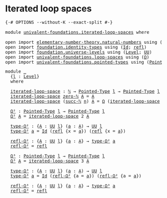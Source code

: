 # Iterated loop spaces

<pre class="Agda"><a id="33" class="Symbol">{-#</a> <a id="37" class="Keyword">OPTIONS</a> <a id="45" class="Pragma">--without-K</a> <a id="57" class="Pragma">--exact-split</a> <a id="71" class="Symbol">#-}</a>

<a id="76" class="Keyword">module</a> <a id="83" href="univalent-foundations.iterated-loop-spaces.html" class="Module">univalent-foundations.iterated-loop-spaces</a> <a id="126" class="Keyword">where</a>

<a id="133" class="Keyword">open</a> <a id="138" class="Keyword">import</a> <a id="145" href="elementary-number-theory.natural-numbers.html" class="Module">elementary-number-theory.natural-numbers</a> <a id="186" class="Keyword">using</a> <a id="192" class="Symbol">(</a><a id="193" href="elementary-number-theory.natural-numbers.html#1438" class="Datatype">ℕ</a><a id="194" class="Symbol">;</a> <a id="196" href="elementary-number-theory.natural-numbers.html#1459" class="InductiveConstructor">zero-ℕ</a><a id="202" class="Symbol">;</a> <a id="204" href="elementary-number-theory.natural-numbers.html#1472" class="InductiveConstructor">succ-ℕ</a><a id="210" class="Symbol">)</a>
<a id="212" class="Keyword">open</a> <a id="217" class="Keyword">import</a> <a id="224" href="foundation.identity-types.html" class="Module">foundation.identity-types</a> <a id="250" class="Keyword">using</a> <a id="256" class="Symbol">(</a><a id="257" href="foundation-core.identity-types.html#641" class="Datatype">Id</a><a id="259" class="Symbol">;</a> <a id="261" href="foundation-core.identity-types.html#694" class="InductiveConstructor">refl</a><a id="265" class="Symbol">)</a>
<a id="267" class="Keyword">open</a> <a id="272" class="Keyword">import</a> <a id="279" href="foundation.universe-levels.html" class="Module">foundation.universe-levels</a> <a id="306" class="Keyword">using</a> <a id="312" class="Symbol">(</a><a id="313" href="Agda.Primitive.html#597" class="Postulate">Level</a><a id="318" class="Symbol">;</a> <a id="320" href="foundation-core.universe-levels.html#222" class="Primitive">UU</a><a id="322" class="Symbol">)</a>
<a id="324" class="Keyword">open</a> <a id="329" class="Keyword">import</a> <a id="336" href="univalent-foundations.loop-spaces.html" class="Module">univalent-foundations.loop-spaces</a> <a id="370" class="Keyword">using</a> <a id="376" class="Symbol">(</a><a id="377" href="univalent-foundations.loop-spaces.html#1031" class="Function">Ω</a><a id="378" class="Symbol">)</a>
<a id="380" class="Keyword">open</a> <a id="385" class="Keyword">import</a> <a id="392" href="univalent-foundations.pointed-types.html" class="Module">univalent-foundations.pointed-types</a> <a id="428" class="Keyword">using</a> <a id="434" class="Symbol">(</a><a id="435" href="univalent-foundations.pointed-types.html#228" class="Function">Pointed-Type</a><a id="447" class="Symbol">)</a>
</pre>
<pre class="Agda"><a id="462" class="Keyword">module</a> <a id="469" href="univalent-foundations.iterated-loop-spaces.html#469" class="Module">_</a>
  <a id="473" class="Symbol">{</a><a id="474" href="univalent-foundations.iterated-loop-spaces.html#474" class="Bound">l</a> <a id="476" class="Symbol">:</a> <a id="478" href="Agda.Primitive.html#597" class="Postulate">Level</a><a id="483" class="Symbol">}</a>
  <a id="487" class="Keyword">where</a>

  <a id="496" href="univalent-foundations.iterated-loop-spaces.html#496" class="Function">iterated-loop-space</a> <a id="516" class="Symbol">:</a> <a id="518" href="elementary-number-theory.natural-numbers.html#1438" class="Datatype">ℕ</a> <a id="520" class="Symbol">→</a> <a id="522" href="univalent-foundations.pointed-types.html#228" class="Function">Pointed-Type</a> <a id="535" href="univalent-foundations.iterated-loop-spaces.html#474" class="Bound">l</a> <a id="537" class="Symbol">→</a> <a id="539" href="univalent-foundations.pointed-types.html#228" class="Function">Pointed-Type</a> <a id="552" href="univalent-foundations.iterated-loop-spaces.html#474" class="Bound">l</a>
  <a id="556" href="univalent-foundations.iterated-loop-spaces.html#496" class="Function">iterated-loop-space</a> <a id="576" href="elementary-number-theory.natural-numbers.html#1459" class="InductiveConstructor">zero-ℕ</a> <a id="583" href="univalent-foundations.iterated-loop-spaces.html#583" class="Bound">A</a> <a id="585" class="Symbol">=</a> <a id="587" href="univalent-foundations.iterated-loop-spaces.html#583" class="Bound">A</a>
  <a id="591" href="univalent-foundations.iterated-loop-spaces.html#496" class="Function">iterated-loop-space</a> <a id="611" class="Symbol">(</a><a id="612" href="elementary-number-theory.natural-numbers.html#1472" class="InductiveConstructor">succ-ℕ</a> <a id="619" href="univalent-foundations.iterated-loop-spaces.html#619" class="Bound">n</a><a id="620" class="Symbol">)</a> <a id="622" href="univalent-foundations.iterated-loop-spaces.html#622" class="Bound">A</a> <a id="624" class="Symbol">=</a> <a id="626" href="univalent-foundations.loop-spaces.html#1031" class="Function">Ω</a> <a id="628" class="Symbol">(</a><a id="629" href="univalent-foundations.iterated-loop-spaces.html#496" class="Function">iterated-loop-space</a> <a id="649" href="univalent-foundations.iterated-loop-spaces.html#619" class="Bound">n</a> <a id="651" href="univalent-foundations.iterated-loop-spaces.html#622" class="Bound">A</a><a id="652" class="Symbol">)</a>
  
  <a id="659" href="univalent-foundations.iterated-loop-spaces.html#659" class="Function">Ω²</a> <a id="662" class="Symbol">:</a> <a id="664" href="univalent-foundations.pointed-types.html#228" class="Function">Pointed-Type</a> <a id="677" href="univalent-foundations.iterated-loop-spaces.html#474" class="Bound">l</a> <a id="679" class="Symbol">→</a> <a id="681" href="univalent-foundations.pointed-types.html#228" class="Function">Pointed-Type</a> <a id="694" href="univalent-foundations.iterated-loop-spaces.html#474" class="Bound">l</a>
  <a id="698" href="univalent-foundations.iterated-loop-spaces.html#659" class="Function">Ω²</a> <a id="701" href="univalent-foundations.iterated-loop-spaces.html#701" class="Bound">A</a> <a id="703" class="Symbol">=</a> <a id="705" href="univalent-foundations.iterated-loop-spaces.html#496" class="Function">iterated-loop-space</a> <a id="725" class="Number">2</a> <a id="727" href="univalent-foundations.iterated-loop-spaces.html#701" class="Bound">A</a>
  
  <a id="734" href="univalent-foundations.iterated-loop-spaces.html#734" class="Function">type-Ω²</a> <a id="742" class="Symbol">:</a> <a id="744" class="Symbol">{</a><a id="745" href="univalent-foundations.iterated-loop-spaces.html#745" class="Bound">A</a> <a id="747" class="Symbol">:</a> <a id="749" href="foundation-core.universe-levels.html#222" class="Primitive">UU</a> <a id="752" href="univalent-foundations.iterated-loop-spaces.html#474" class="Bound">l</a><a id="753" class="Symbol">}</a> <a id="755" class="Symbol">(</a><a id="756" href="univalent-foundations.iterated-loop-spaces.html#756" class="Bound">a</a> <a id="758" class="Symbol">:</a> <a id="760" href="univalent-foundations.iterated-loop-spaces.html#745" class="Bound">A</a><a id="761" class="Symbol">)</a> <a id="763" class="Symbol">→</a> <a id="765" href="foundation-core.universe-levels.html#222" class="Primitive">UU</a> <a id="768" href="univalent-foundations.iterated-loop-spaces.html#474" class="Bound">l</a>
  <a id="772" href="univalent-foundations.iterated-loop-spaces.html#734" class="Function">type-Ω²</a> <a id="780" href="univalent-foundations.iterated-loop-spaces.html#780" class="Bound">a</a> <a id="782" class="Symbol">=</a> <a id="784" href="foundation-core.identity-types.html#641" class="Datatype">Id</a> <a id="787" class="Symbol">(</a><a id="788" href="foundation-core.identity-types.html#694" class="InductiveConstructor">refl</a> <a id="793" class="Symbol">{</a><a id="794" class="Argument">x</a> <a id="796" class="Symbol">=</a> <a id="798" href="univalent-foundations.iterated-loop-spaces.html#780" class="Bound">a</a><a id="799" class="Symbol">})</a> <a id="802" class="Symbol">(</a><a id="803" href="foundation-core.identity-types.html#694" class="InductiveConstructor">refl</a> <a id="808" class="Symbol">{</a><a id="809" class="Argument">x</a> <a id="811" class="Symbol">=</a> <a id="813" href="univalent-foundations.iterated-loop-spaces.html#780" class="Bound">a</a><a id="814" class="Symbol">})</a>
  
  <a id="822" href="univalent-foundations.iterated-loop-spaces.html#822" class="Function">refl-Ω²</a> <a id="830" class="Symbol">:</a> <a id="832" class="Symbol">{</a><a id="833" href="univalent-foundations.iterated-loop-spaces.html#833" class="Bound">A</a> <a id="835" class="Symbol">:</a> <a id="837" href="foundation-core.universe-levels.html#222" class="Primitive">UU</a> <a id="840" href="univalent-foundations.iterated-loop-spaces.html#474" class="Bound">l</a><a id="841" class="Symbol">}</a> <a id="843" class="Symbol">{</a><a id="844" href="univalent-foundations.iterated-loop-spaces.html#844" class="Bound">a</a> <a id="846" class="Symbol">:</a> <a id="848" href="univalent-foundations.iterated-loop-spaces.html#833" class="Bound">A</a><a id="849" class="Symbol">}</a> <a id="851" class="Symbol">→</a> <a id="853" href="univalent-foundations.iterated-loop-spaces.html#734" class="Function">type-Ω²</a> <a id="861" href="univalent-foundations.iterated-loop-spaces.html#844" class="Bound">a</a>
  <a id="865" href="univalent-foundations.iterated-loop-spaces.html#822" class="Function">refl-Ω²</a> <a id="873" class="Symbol">=</a> <a id="875" href="foundation-core.identity-types.html#694" class="InductiveConstructor">refl</a>
  
  <a id="885" href="univalent-foundations.iterated-loop-spaces.html#885" class="Function">Ω³</a> <a id="888" class="Symbol">:</a> <a id="890" href="univalent-foundations.pointed-types.html#228" class="Function">Pointed-Type</a> <a id="903" href="univalent-foundations.iterated-loop-spaces.html#474" class="Bound">l</a> <a id="905" class="Symbol">→</a> <a id="907" href="univalent-foundations.pointed-types.html#228" class="Function">Pointed-Type</a> <a id="920" href="univalent-foundations.iterated-loop-spaces.html#474" class="Bound">l</a>
  <a id="924" href="univalent-foundations.iterated-loop-spaces.html#885" class="Function">Ω³</a> <a id="927" href="univalent-foundations.iterated-loop-spaces.html#927" class="Bound">A</a> <a id="929" class="Symbol">=</a> <a id="931" href="univalent-foundations.iterated-loop-spaces.html#496" class="Function">iterated-loop-space</a> <a id="951" class="Number">3</a> <a id="953" href="univalent-foundations.iterated-loop-spaces.html#927" class="Bound">A</a>
  
  <a id="960" href="univalent-foundations.iterated-loop-spaces.html#960" class="Function">type-Ω³</a> <a id="968" class="Symbol">:</a> <a id="970" class="Symbol">{</a><a id="971" href="univalent-foundations.iterated-loop-spaces.html#971" class="Bound">A</a> <a id="973" class="Symbol">:</a> <a id="975" href="foundation-core.universe-levels.html#222" class="Primitive">UU</a> <a id="978" href="univalent-foundations.iterated-loop-spaces.html#474" class="Bound">l</a><a id="979" class="Symbol">}</a> <a id="981" class="Symbol">(</a><a id="982" href="univalent-foundations.iterated-loop-spaces.html#982" class="Bound">a</a> <a id="984" class="Symbol">:</a> <a id="986" href="univalent-foundations.iterated-loop-spaces.html#971" class="Bound">A</a><a id="987" class="Symbol">)</a> <a id="989" class="Symbol">→</a> <a id="991" href="foundation-core.universe-levels.html#222" class="Primitive">UU</a> <a id="994" href="univalent-foundations.iterated-loop-spaces.html#474" class="Bound">l</a>
  <a id="998" href="univalent-foundations.iterated-loop-spaces.html#960" class="Function">type-Ω³</a> <a id="1006" href="univalent-foundations.iterated-loop-spaces.html#1006" class="Bound">a</a> <a id="1008" class="Symbol">=</a> <a id="1010" href="foundation-core.identity-types.html#641" class="Datatype">Id</a> <a id="1013" class="Symbol">(</a><a id="1014" href="univalent-foundations.iterated-loop-spaces.html#822" class="Function">refl-Ω²</a> <a id="1022" class="Symbol">{</a><a id="1023" class="Argument">a</a> <a id="1025" class="Symbol">=</a> <a id="1027" href="univalent-foundations.iterated-loop-spaces.html#1006" class="Bound">a</a><a id="1028" class="Symbol">})</a> <a id="1031" class="Symbol">(</a><a id="1032" href="univalent-foundations.iterated-loop-spaces.html#822" class="Function">refl-Ω²</a> <a id="1040" class="Symbol">{</a><a id="1041" class="Argument">a</a> <a id="1043" class="Symbol">=</a> <a id="1045" href="univalent-foundations.iterated-loop-spaces.html#1006" class="Bound">a</a><a id="1046" class="Symbol">})</a>
  
  <a id="1054" href="univalent-foundations.iterated-loop-spaces.html#1054" class="Function">refl-Ω³</a> <a id="1062" class="Symbol">:</a> <a id="1064" class="Symbol">{</a><a id="1065" href="univalent-foundations.iterated-loop-spaces.html#1065" class="Bound">A</a> <a id="1067" class="Symbol">:</a> <a id="1069" href="foundation-core.universe-levels.html#222" class="Primitive">UU</a> <a id="1072" href="univalent-foundations.iterated-loop-spaces.html#474" class="Bound">l</a><a id="1073" class="Symbol">}</a> <a id="1075" class="Symbol">{</a><a id="1076" href="univalent-foundations.iterated-loop-spaces.html#1076" class="Bound">a</a> <a id="1078" class="Symbol">:</a> <a id="1080" href="univalent-foundations.iterated-loop-spaces.html#1065" class="Bound">A</a><a id="1081" class="Symbol">}</a> <a id="1083" class="Symbol">→</a> <a id="1085" href="univalent-foundations.iterated-loop-spaces.html#960" class="Function">type-Ω³</a> <a id="1093" href="univalent-foundations.iterated-loop-spaces.html#1076" class="Bound">a</a>
  <a id="1097" href="univalent-foundations.iterated-loop-spaces.html#1054" class="Function">refl-Ω³</a> <a id="1105" class="Symbol">=</a> <a id="1107" href="foundation-core.identity-types.html#694" class="InductiveConstructor">refl</a>
</pre>